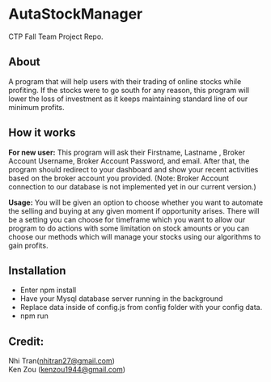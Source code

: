 # AutaStockManager
CTP Fall Team Project Repo.

## About
A program that will help users with their trading of online stocks while profiting. If the stocks were to go south for any reason, this program will lower the loss of investment as it keeps maintaining standard line of our minimum profits.


## How it works
**For new user:** This program will ask their Firstname, Lastname , Broker Account Username, Broker Account Password, and email. After that, the program should redirect to your dashboard and show your recent activities based on the broker account you provided. (Note: Broker Account connection to our database is not implemented yet in our current version.) 

**Usage:** You will be given an option to choose whether you want to automate the selling and buying at any given moment if opportunity arises. There will be a setting you can choose for timeframe which you want to allow our program to do actions with some limitation on stock amounts or you can choose our methods which will manage your stocks using our algorithms to gain profits. 


## Installation

* Enter npm install
* Have your Mysql database server running in the background
* Replace data inside of config.js from config folder with your config data.
* npm run


## Credit:
Nhi Tran(nhitran27@gmail.com)</br>
Ken Zou (kenzou1944@gmail.com)